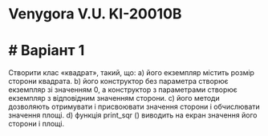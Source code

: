 # Venygora V.U. KI-20010B
# # Варіант 1
Створити клас «квадрат», такий, що:
а) його екземпляр містить розмір сторони квадрата.
b) його конструктор без параметра створює екземпляр зі значенням 0, а
конструктор з параметрами створює екземпляр з відповідним значенням
сторони.
c) його методи дозволяють отримувати і присвоювати значення сторони і
обчислювати значення площі.
d) функція print_sqr () виводить на екран значення його сторони і площі.